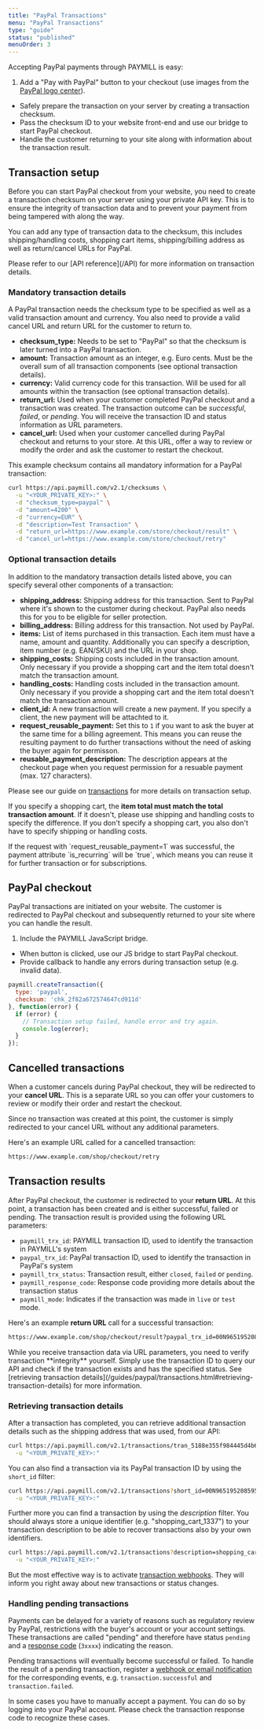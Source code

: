 ```yaml
---
title: "PayPal Transactions"
menu: "PayPal Transactions"
type: "guide"
status: "published"
menuOrder: 3
---
```


Accepting PayPal payments through PAYMILL is easy:

1. Add a "Pay with PayPal" button to your checkout (use images from the [PayPal logo center](https://www.paypal.com/webapps/mpp/logo-center)).
- Safely prepare the transaction on your server by creating a transaction checksum.
- Pass the checksum ID to your website front-end and use our bridge to start PayPal checkout.
- Handle the customer returning to your site along with information about the transaction result.

## Transaction setup

Before you can start PayPal checkout from your website, you need to create a transaction checksum on your server using your private API key. This is to ensure the integrity of transaction data and to prevent your payment from being tampered with along the way.

You can add any type of transaction data to the checksum, this includes shipping/handling costs, shopping cart items, shipping/billing address as well as return/cancel URLs for PayPal.

<div class="info">
Please refer to our [API reference](/API) for more information on transaction details.
</div>

### Mandatory transaction details

A PayPal transaction needs the checksum type to be specified as well as a valid transaction amount and currency. You also need to provide a valid cancel URL and return URL for the customer to return to.

- **checksum_type:** Needs to be set to "PayPal" so that the checksum is later turned into a PayPal transaction.
- **amount:** Transaction amount as an integer, e.g. Euro cents. Must be the overall sum of all transaction components (see optional transaction details).
- **currency:** Valid currency code for this transaction. Will be used for all amounts within the transaction (see optional transaction details).
- **return_url:** Used when your customer completed PayPal checkout and a transaction was created. The transaction outcome can be *successful*, *failed*, or *pending*. You will receive the transaction ID and status information as URL parameters.
- **cancel_url:** Used when your customer cancelled during PayPal checkout and returns to your store. At this URL, offer a way to review or modify the order and ask the customer to restart the checkout.

This example checksum contains all mandatory information for a PayPal transaction:

```sh
curl https://api.paymill.com/v2.1/checksums \
  -u "<YOUR_PRIVATE_KEY>:" \
  -d "checksum_type=paypal" \
  -d "amount=4200" \
  -d "currency=EUR" \
  -d "description=Test Transaction" \
  -d "return_url=https://www.example.com/store/checkout/result" \
  -d "cancel_url=https://www.example.com/store/checkout/retry"
```

### Optional transaction details

In addition to the mandatory transaction details listed above, you can specify several other components of a transaction:

- **shipping_address:** Shipping address for this transaction. Sent to PayPal where it's shown to the customer during checkout. PayPal also needs this for you to be eligible for seller protection.
- **billing_address:** Billing address for this transaction. Not used by PayPal.
- **items:** List of items purchased in this transaction. Each item must have a name, amount and quantity. Additionally you can specify a description, item number (e.g. EAN/SKU) and the URL in your shop.
- **shipping_costs:** Shipping costs included in the transaction amount. Only necessary if you provide a shopping cart and the item total doesn't match the transaction amount.
- **handling_costs:** Handling costs included in the transaction amount. Only necessary if you provide a shopping cart and the item total doesn't match the transaction amount.
- **client_id:** A new transaction will create a new payment. If you specify a client, the new payment will be attachted to it.
- **request_reusable_payment:** Set this to `1` if you want to ask the buyer at the same time for a billing agreement. This means you can reuse the resulting payment to do further transactions without the need of asking the buyer again for permisson.
- **reusable_payment_description:** The description appears at the checkout page when you request permission for a resuable payment (max. 127 characters).

Please see our guide on [transactions](/guides/reference/transactions.html) for more details on transaction setup.

<p class="important">If you specify a shopping cart, the <strong>item total must match the total transaction amount</strong>. If it doesn't, please use shipping and handling costs to specify the difference. If you don't specify a shopping cart, you also don't have to specify shipping or handling costs.</p>

<p class="info">If the request with `request_reusable_payment=1` was successful, the payment attribute `is_recurring` will be `true`, which means you can reuse it for further transaction or for subscriptions.</p>

## PayPal checkout

PayPal transactions are initiated on your website. The customer is redirected to PayPal checkout and subsequently returned to your site where you can handle the result.

1. Include the PAYMILL JavaScript bridge.
- When button is clicked, use our JS bridge to start PayPal checkout.
- Provide callback to handle any errors during transaction setup (e.g. invalid data).

```javascript
paymill.createTransaction({
  type: 'paypal',
  checksum: 'chk_2f82a672574647cd911d'
}, function(error) {
  if (error) {
    // Transaction setup failed, handle error and try again.
    console.log(error);
  }
});
```

## Cancelled transactions

When a customer cancels during PayPal checkout, they will be redirected to your **cancel URL**. This is a separate URL so you can offer your customers to review or modify their order and restart the checkout.

Since no transaction was created at this point, the customer is simply redirected to your cancel URL without any additional parameters.

Here's an example URL called for a cancelled transaction:

```sh
https://www.example.com/shop/checkout/retry
```

## Transaction results

After PayPal checkout, the customer is redirected to your **return URL**. At this point, a transaction has been created and is either successful, failed or pending. The transaction result is provided using the following URL parameters:

- `paymill_trx_id`: PAYMILL transaction ID, used to identify the transaction in PAYMILL's system
- `paypal_trx_id`: PayPal transaction ID, used to identify the transaction in PayPal's system
- `paymill_trx_status`: Transaction result, either `closed`, `failed` or `pending`.
- `paymill_response_code`: Response code providing more details about the transaction status
- `paymill_mode`: Indicates if the transaction was made in `live` or `test` mode.

Here's an example **return URL** call for a successful transaction:

```sh
https://www.example.com/shop/checkout/result?paypal_trx_id=00N9651952085952K&paymill_trx_id=tran_5188e355f984445d4b66a45c43fa&paymill_trx_status=closed&paymill_response_code=20000&paymill_mode=test
```

<div class="important">
While you receive transaction data via URL parameters, you need to verify transaction **integrity** yourself. Simply use the transaction ID to query our API and check if the transaction exists and has the specified status. See [retrieving transaction details](/guides/paypal/transactions.html#retrieving-transaction-details) for more information.
</div>

### Retrieving transaction details

After a transaction has completed, you can retrieve additional transaction details such as the shipping address that was used, from our API:

```sh
curl https://api.paymill.com/v2.1/transactions/tran_5188e355f984445d4b66a45c43fa \
  -u "<YOUR_PRIVATE_KEY>:"
```

You can also find a transaction via its PayPal transaction ID by using the `short_id` filter:

```sh
curl https://api.paymill.com/v2.1/transactions?short_id=00N9651952085952K \
  -u "<YOUR_PRIVATE_KEY>:"
```

Further more you can find a transaction by using the _description_ filter. You should always store a unique identifier (e.g. "shopping_cart_1337") to your transaction description to be able to recover transactions also by your own identifiers.

```sh
curl https://api.paymill.com/v2.1/transactions?description=shopping_cart_1337 \
  -u "<YOUR_PRIVATE_KEY>:"
```

But the most effective way is to activate [transaction webhooks](https://developers.paymill.com/API/#webhooks). They will inform you right away about new transactions or status changes.

### Handling pending transactions

Payments can be delayed for a variety of reasons such as regulatory review by PayPal, restrictions with the buyer's account or your account settings. These transactions are called "pending" and therefore have status `pending` and a [response code](/API/#response-codes) (`3xxxx`) indicating the reason.

Pending transactions will eventually become successful or failed. To handle the result of a pending transaction, register a [webhook or email notification](/API/#webhooks) for the corresponding events, e.g. `transaction.successful` and `transaction.failed`.

<div class="info">
In some cases you have to manually accept a payment. You can do so by logging into your PayPal account. Please check the transaction response code to recognize these cases.
</div>
